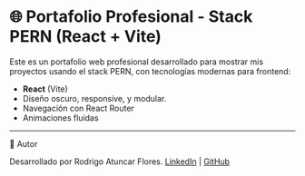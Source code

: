# 🌐 Portafolio Profesional - Stack PERN (React + Vite)

Este es un portafolio web profesional desarrollado para mostrar mis proyectos usando el stack PERN, con tecnologías modernas para frontend:

- **React** (Vite)
- Diseño oscuro, responsive, y modular.
- Navegación con React Router
- Animaciones fluidas

---

🧑 Autor

Desarrollado por Rodrigo Atuncar Flores.
[LinkedIn](https://www.linkedin.com/in/rodrigo-atuncar-flores) | [GitHub](https://github.com/rodrigo-a-flores)
